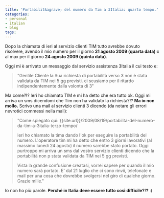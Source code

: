 ```yaml
---
title: 'Portabilit&agrave; del numero da Tim a 3Italia: quarto tempo.'
categories:
- personal
- italian
- blog
tags:
---
```

Dopo la chiamata di ieri al servizio clienti TIM tutto avrebbe dovuto
risolvere, avendo il mio numero per il giorno **21 agosto 2009 (quarta data)**
o al max per il giorno **24 agosto 2009 (quinta data)**.

Oggi mi è arrivato un messaggio dal servizio assistenza 3Italia il cui testo
e:

>"Gentile Cliente la Sua richiesta di portabilità verso 3 non è stata validata
da TIM nei 5 gg previsti. ci scusiamo per il ritardo indipendentemente dalla
volonta di 3"

Ma come?!? Ieri ho chiamato TIM e mi ha detto che era tutto ok. Oggi mi arriva
un sms dicendomi che Tim non ha validato la richiesta?!? **Ma io non mollo.**
Scrivo una mail al servizio clienti 3 dicendo (da notare gli errori nevrotici
commessi nella mail):

>"Come spiegato qui: {{site.url}}/2009/08/19/portabilita-del-numero-da-tim-a-3italia-terzo-tempo/
>
>Ieri ho chiamato la tima dando l'ok per eseguire la portabilità del numero.
L'operatore tim mi ha detto che entro 3 giorni lavorativi (al massimo lunedì
24 agosto) il numero sarebbe stato portato. Oggi purtroppo mi arriva un sms
dal vostro servizio clienti dicendo che la portabilità non p stata validata da
TIM nei 5 gg previsti.
>
>Vista la grande confusione creatasi, vorrei sapere per quando il mio numero
sarà portato. E' dal 21 luglio che ci sono rinvii, telefonate e mail per una
cosa che dovrebbe svolgersi nel giro di qualche giorno.  
Grazie mille."

Io non ho più parole. **Perché in Italia deve essere tutto così difficile?!?**
:(
